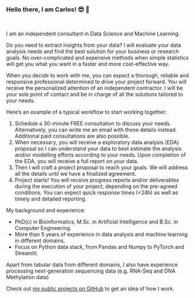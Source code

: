 ### Hello there, I am Carlos! :sunglasses: :palm_tree:

<br/>

I am an independent consultant in Data Science and Machine Learning.

Do you need to extract insights from your data? I will evaluate your data analysis needs and find the best solution for your business or research goals. No over-complicated and expensive methods when simple statistics will get you what you want in a faster and more cost-effective way.

When you decide to work with me, you can expect a thorough, reliable and responsive professional determined to drive your project forward. You will receive the personalized attention of an independent contractor. I will be your sole point of contact and be in charge of all the solutions tailored to your needs.

Here’s an example of a typical workflow to start working together:
 1. Schedule a 30-minute FREE consultation to discuss your needs. Alternatively, you can write me an email with these details instead. Additional paid consultations are also possible.
 2. When necessary, you will receive a exploratory data analysis (EDA) proposal so I can understand your data to best estimate the analysis and/or modelling efforts according to your needs. Upon completion of the EDA, you will receive a full report on your data.
 3. Then I will craft a project proposal to reach your goals. We will address all the details until we have a finalized agreement.
 4. Project starts! You will receive progress reports and/or deliverables during the execution of your project, depending on the pre-agreed conditions. You can expect quick response times (<24h) as well as timely and detailed reporting.

My background and experience:
- PhD(c) in Bioinformatics, M.Sc. in Artificial Intelligence and B.Sc. in Computer Engineering.
- More than 5 years of experience in data analysis and machine learning in different domains.
- Focus on Python data stack, from Pandas and Numpy to PyTorch and Streamlit.

Apart from tabular data from different domains, I also have experience processing next-generation sequencing data (e.g. RNA-Seq and DNA Methylation data)

Check out [my public projects on GitHub](https://github.com/CarlosUziel) to get an idea of how I work.
